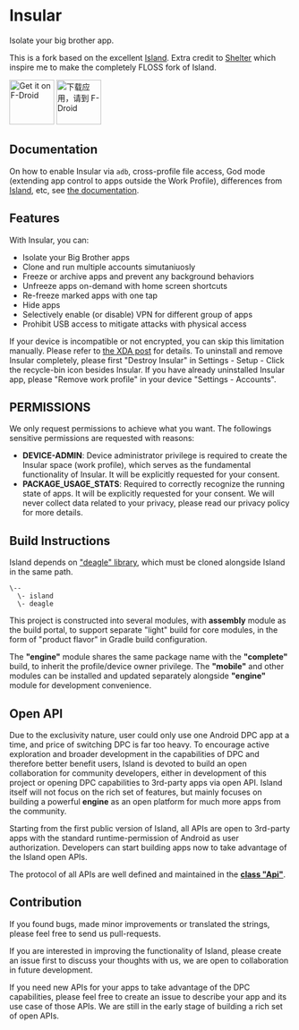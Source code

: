 # Insular

Isolate your big brother app.

This is a fork based on the excellent [Island](https://github.com/oasisfeng/island). Extra credit to [Shelter](https://github.com/PeterCxy/Shelter) which inspire me to make the completely FLOSS fork of Island.

[<img src="https://fdroid.gitlab.io/artwork/badge/get-it-on.svg"
    alt="Get it on F-Droid"
    height="80">](https://f-droid.org/packages/com.oasisfeng.island.fdroid)
[<img src="https://fdroid.gitlab.io/artwork/badge/get-it-on-zh-cn.svg"
    alt="下载应用，请到 F-Droid"
    height="80">](https://f-droid.org/packages/com.oasisfeng.island.fdroid)

## Documentation

On how to enable Insular via `adb`, cross-profile file access, God mode (extending app control to apps outside the Work Profile), differences from [Island](https://github.com/oasisfeng/island), etc, see [the documentation](https://secure-system.gitlab.io/Insular/).

## Features

With Insular, you can:
- Isolate your Big Brother apps
- Clone and run multiple accounts simutaniuosly
- Freeze or archive apps and prevent any background behaviors
- Unfreeze apps on-demand with home screen shortcuts
- Re-freeze marked apps with one tap
- Hide apps
- Selectively enable (or disable) VPN for different group of apps
- Prohibit USB access to mitigate attacks with physical access

If your device is incompatible or not encrypted, you can skip this limitation manually. Please refer to [the XDA post](https://forum.xda-developers.com/android/-t3366295) for details.
To uninstall and remove Insular completely, please first "Destroy Insular" in Settings - Setup - Click the recycle-bin icon besides Insular. If you have already uninstalled Insular app, please "Remove work profile" in your device "Settings - Accounts".

## PERMISSIONS

We only request permissions to achieve what you want. The followings sensitive permissions are requested with reasons:

- **DEVICE-ADMIN**: Device administrator privilege is required to create the Insular space (work profile), which serves as the fundamental functionality of Insular. It will be explicitly requested for your consent.
- **PACKAGE_USAGE_STATS**: Required to correctly recognize the running state of apps. It will be explicitly requested for your consent.
We will never collect data related to your privacy, please read our privacy policy for more details.

## Build Instructions

Island depends on ["deagle" library](https://github.com/oasisfeng/deagle), which must be cloned alongside Island in the same path.

```
\--
  \- island
  \- deagle
```

This project is constructed into several modules, with **assembly** module as the build portal,
to support separate "light" build for core modules, in the form of "product flavor" in Gradle build configuration.

The **"engine"** module shares the same package name with the **"complete"** build, to inherit the profile/device owner privilege.
The **"mobile"** and other modules can be installed and updated separately alongside **"engine"** module for development convenience.

## Open API

Due to the exclusivity nature, user could only use one Android DPC app at a time, and price of switching DPC is far too heavy. To encourage active exploration and broader development in the capabilities of DPC and therefore better benefit users,
Island is devoted to build an open collaboration for community developers, either in development of this project or opening DPC capabilities to 3rd-party apps via open API. Island itself will not focus on the rich set of features, but mainly focuses on building a powerful **engine** as an open platform for much more apps from the community.

Starting from the first public version of Island, all APIs are open to 3rd-party apps with the standard runtime-permission of Android as user authorization. Developers can start building apps now to take advantage of the Island open APIs.

The protocol of all APIs are well defined and maintained in the **[class "Api"](/shared/src/main/java/com/oasisfeng/island/api/Api.java)**. 

## Contribution

If you found bugs, made minor improvements or translated the strings, please feel free to send us pull-requests.

If you are interested in improving the functionality of Island, please create an issue first to discuss your thoughts with us, we are open to collaboration in future development.

If you need new APIs for your apps to take advantage of the DPC capabilities, please feel free to create an issue to describe your app and its use case of those APIs. We are still in the early stage of building a rich set of open APIs.
